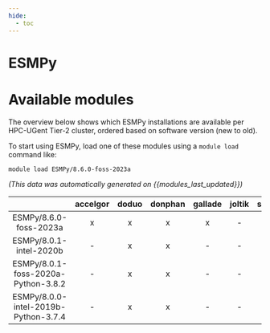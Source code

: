 ```yaml
---
hide:
  - toc
---
```


ESMPy
=====

# Available modules


The overview below shows which ESMPy installations are available per HPC-UGent Tier-2 cluster, ordered based on software version (new to old).

To start using ESMPy, load one of these modules using a `module load` command like:

```shell
module load ESMPy/8.6.0-foss-2023a
```

*(This data was automatically generated on {{modules_last_updated}})*  

| |accelgor|doduo|donphan|gallade|joltik|shinx|skitty|
| :---: | :---: | :---: | :---: | :---: | :---: | :---: | :---: |
|ESMPy/8.6.0-foss-2023a|x|x|x|x|-|x|x|
|ESMPy/8.0.1-intel-2020b|-|x|x|-|-|-|-|
|ESMPy/8.0.1-foss-2020a-Python-3.8.2|-|x|x|-|-|-|-|
|ESMPy/8.0.0-intel-2019b-Python-3.7.4|-|x|x|-|-|-|-|
